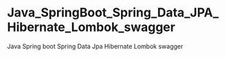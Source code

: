 # Java_SpringBoot_Spring_Data_JPA_Hibernate_Lombok_swagger
Java Spring boot Spring Data Jpa Hibernate Lombok swagger

